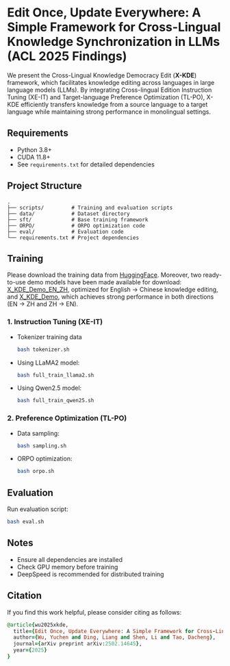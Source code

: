 # Edit Once, Update Everywhere: A Simple Framework for Cross-Lingual Knowledge Synchronization in LLMs (ACL 2025 Findings)
We present the Cross-Lingual Knowledge Democracy Edit (**X-KDE**) framework, which facilitates knowledge editing across languages in large language models (LLMs). 
By integrating Cross-lingual Edition Instruction Tuning (XE-IT) and Target-language Preference Optimization (TL-PO), X-KDE efficiently transfers knowledge from a source language to a target language while maintaining strong performance in monolingual settings. 


## Requirements
- Python 3.8+
- CUDA 11.8+
- See `requirements.txt` for detailed dependencies

## Project Structure

```
.
├── scripts/         # Training and evaluation scripts
├── data/            # Dataset directory
├── sft/             # Base training framework
├── ORPO/            # ORPO optimization code
├── eval/            # Evaluation code
└── requirements.txt # Project dependencies
```

## Training
Please download the training data from [HuggingFace](https://huggingface.co/datasets/YukinoKaren/X_KDE_train_data). 
Moreover, two ready-to-use demo models have been made available for download: [X\_KDE\_Demo\_EN\_ZH](https://huggingface.co/YukinoKaren/X_KDE_Demo_EN_ZH), optimized for English → Chinese knowledge editing, and [X\_KDE\_Demo](https://huggingface.co/YukinoKaren/X_KDE_Demo), which achieves strong performance in both directions (EN → ZH and ZH → EN).


### 1. Instruction Tuning (XE-IT)
- Tokenizer training data
  ```bash
  bash tokenizer.sh
  ```

- Using LLaMA2 model:
  ```bash
  bash full_train_llama2.sh
  ```
- Using Qwen2.5 model:
  ```bash
  bash full_train_qwen25.sh
  ```

### 2. Preference Optimization (TL-PO)
- Data sampling:
  ```bash
  bash sampling.sh
  ```
- ORPO optimization:
  ```bash
  bash orpo.sh
  ```

## Evaluation

Run evaluation script:
```bash
bash eval.sh
```

## Notes

- Ensure all dependencies are installed
- Check GPU memory before training
- DeepSpeed is recommended for distributed training

## Citation
If you find this work helpful, please consider citing as follows:
```ruby
@article{wu2025xkde,
  title={Edit Once, Update Everywhere: A Simple Framework for Cross-Lingual Knowledge Synchronization in LLMs},
  author={Wu, Yuchen and Ding, Liang and Shen, Li and Tao, Dacheng},
  journal={arXiv preprint arXiv:2502.14645},
  year={2025}
}
```
